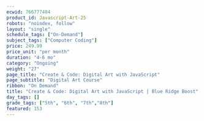 ```yaml
---
ecwid: 766777404
product_id: Javascript-Art-25
robots: "noindex, follow"
layout: "single"
schedule_tags: ["On-Demand"]
subject_tags: ["Computer Coding"]
price: 249.99
price_unit: "per month"
duration: "4-6 mo"
category: "Ongoing"
weight: "27"
page_title: "Create & Code: Digital Art with JavaScript"
page_subtitle: "Digital Art Course"
ribbon: "On Demand"
title: "Create & Code: Digital Art with JavaScript | Blue Ridge Boost"
day_tags: []
grade_tags: ["5th", "6th", "7th","8th"]
featured: 153
---
```

